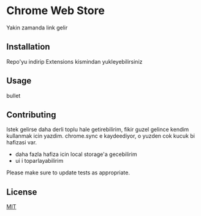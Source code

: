 # Chrome Web Store

Yakin zamanda link gelir

## Installation

Repo'yu indirip Extensions kismindan yukleyebilirsiniz


## Usage

bullet

## Contributing
Istek gelirse daha derli toplu hale getirebilirim, fikir guzel gelince kendim kullanmak icin yazdim. chrome.sync e kaydeediyor, o yuzden cok kucuk bi hafizasi var.
* daha fazla hafiza icin local storage'a gecebilirim
* ui i toparlayabilirim

Please make sure to update tests as appropriate.

## License
[MIT](https://choosealicense.com/licenses/mit/)
